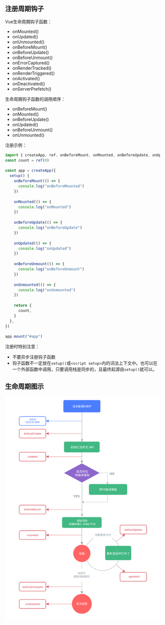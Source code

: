 ## 注册周期钩子

Vue生命周期钩子函数：

- onMounted()
- onUpdated()
- onUnmounted()
- onBeforeMount()
- onBeforeUpdate()
- onBeforeUnmount()
- onErrorCaptured()
- onRenderTracked()
- onRenderTriggered()
- onActivated()
- onDeactivated()
- onServerPrefetch()

生命周期钩子函数的调用顺序：

- onBeforeMount()
- onMounted()
- onBeforeUpdate()
- onUpdated()
- onBeforeUnmount()
- onUnmounted()

注册示例：

```js
import { createApp, ref, onBeforeMount, onMounted, onBeforeUpdate, onUpdated, onBeforeUnmount, onUnmounted } from "vue"
const count = ref(0)

const app = createApp({
  setup() {
    onBeforeMount(() => {
      console.log("onBeforeMounted")
    })

    onMounted(() => {
      console.log("onMounted")
    })

    onBeforeUpdate(() => {
      console.log("onBeforeUpdate")
    })

    onUpdated(() => {
      console.log("onUpdated")
    })

    onBeforeUnmount(() => {
      console.log("onBeforeUnmount")
    })

    onUnmounted(() => {
      console.log("onUnmounted")
    })

    return {
      count,
    }
  },
})

app.mount("#app")
```

注册时特别注意：

- 不要异步注册钩子函数
- 钩子函数不一定放在`setup()`或`<script setup>`内的词法上下文中。也可以在一个外部函数中调用，只要调用栈是同步的，且最终起源自`setup()`就可以。

## 生命周期图示

![生命周期](assets/lifecycle_zh-CN.png)
